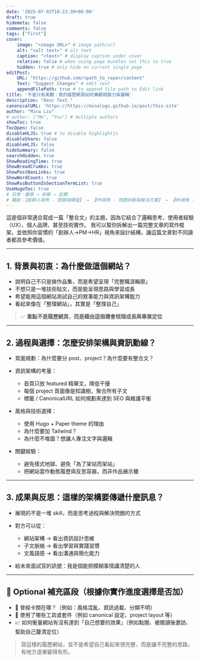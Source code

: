 ```yaml
---
date: '2025-07-02T10:23:39+08:00'
draft: true
hidemeta: false
comments: false
tags: ["first"]
cover:
    image: "<image URL>" # image path/url
    alt: "<alt text>" # alt text
    caption: "<text>" # display caption under cover
    relative: false # when using page bundles set this to true
    hidden: true # only hide on current single page
editPost:
    URL: "https://github.com/<path_to_repo>/content"
    Text: "Suggest Changes" # edit text
    appendFilePath: true # to append file path to Edit link
title: '不是只有美觀：我的履歷網頁如何兼顧說服力與邏輯'
description: "Desc Text."
canonicalURL: 'https://https://minalogs.github.io/post/this-site'
author: "Mina Liu"
# author: ["Me", "You"] # multiple authors
showToc: true
TocOpen: false
disableHLJS: true # to disable highlightjs
disableShare: false
disableHLJS: false
hideSummary: false
searchHidden: true
ShowReadingTime: true
ShowBreadCrumbs: true
ShowPostNavLinks: true
ShowWordCount: true
ShowRssButtonInSectionTermList: true
UseHugoToc: true
# 日常：願景 → 拆解 → 反饋
# 職能：【創辦人視角 - 問題與價值】 → 【PM視角 - 問題拆解與解決方案】 → 【HR視角 - 成果與效益】
---
```


這是個非常適合寫成一篇「整合文」的主題，因為它結合了邏輯思考、使用者經驗（UX）、個人品牌、甚至技術實作。
我可以幫你拆解出一篇完整文章的寫作框架，並依照你習慣的「創辦人→PM→HR」視角來設計結構，讓這篇文章對不同讀者都具參考價值。

---

## 1. 背景與初衷：為什麼做這個網站？

* 說明自己不只是做作品集，而是希望呈現「完整職涯輪廓」
* 不想只是一堆技術貼文，而是能呈現思路與學習成長
* 希望能用這個網站測試自己的敘事能力與資訊架構能力
* 看起來像在「整理網站」，其實是「整理自己」

> ✅ **重點不是履歷網頁，而是藉由這個機會梳理成長與專業定位**

---

## 2. 過程與選擇：怎麼安排架構與資訊動線？

* 頁面規劃：為什麼要分 post、project？為什麼要有整合文？
* 資訊架構的考量：

  * 首頁只放 featured 精華文，降低干擾
  * 每個 project 頁面像是知識樹，聚合所有子文
  * 標籤 / CanonicalURL 如何規劃來達到 SEO 與維護平衡
* 風格與技術選擇：

  * 使用 Hugo + Paper theme 的理由
  * 為什麼要加 Tailwind？
  * 為什麼不堆圖？想讓人專注文字與邏輯
* 關鍵經驗：

  * 避免樣式地獄、避免「為了架站而架站」
  * 把網站當作動態履歷與反思容器，而非作品展示櫃

---

## 3. 成果與反思：這樣的架構要傳遞什麼訊息？

* 展現的不是一堆 skill，而是思考過程與解決問題的方式
* 對方可以從：

  * 網站架構 → 看出資訊設計思維
  * 子文脈絡 → 看出學習與實踐習慣
  * 文風語感 → 看出溝通與簡化能力
* 給未來面試官的訊號：我是個能把模糊事情講清楚的人

---

## 🔄 Optional 補充區段（根據你實作進度選擇是否加）

* 🤔 曾經卡關在哪？（例如：風格混亂、資訊過載、分類不明）
* 🔧 使用了哪些工具或套件（例如 canonical 設定、project layout 等）
* 📈 如何衡量網站有沒有達到「自己想要的效果」（例如點閱、被閱讀後邀訪、幫助自己釐清定位）

> 寫這樣的履歷網站，並不是希望自己看起來很完整，而是讓不完整的思路，有地方逐漸變得有形。
